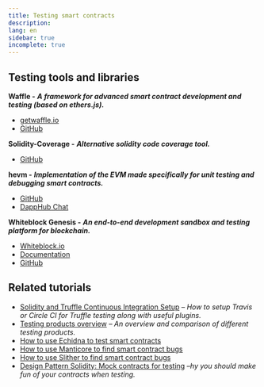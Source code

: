 ```yaml
---
title: Testing smart contracts
description:
lang: en
sidebar: true
incomplete: true
---
```


## Testing tools and libraries

**Waffle -** **_A framework for advanced smart contract development and testing (based on ethers.js)._**

- [getwaffle.io](https://getwaffle.io/)
- [GitHub](https://github.com/EthWorks/Waffle)

**Solidity-Coverage -** **_Alternative solidity code coverage tool._**

- [GitHub](https://github.com/sc-forks/solidity-coverage)

**hevm -** **_Implementation of the EVM made specifically for unit testing and debugging smart contracts._**

- [GitHub](https://github.com/dapphub/dapptools/tree/master/src/hevm)
- [DappHub Chat](https://dapphub.chat/)

**Whiteblock Genesis -** **_An end-to-end development sandbox and testing platform for blockchain._**

- [Whiteblock.io](https://whiteblock.io)
- [Documentation](https://docs.whiteblock.io)
- [GitHub](https://github.com/whiteblock/genesis)

## Related tutorials

- [Solidity and Truffle Continuous Integration Setup](/developers/tutorials/solidity-and-truffle-continuous-integration-setup/) _– How to setup Travis or Circle CI for Truffle testing along with useful plugins._
- [Testing products overview](/developers/tutorials/testing-products-overview/) _– An overview and comparison of different testing products._
- [How to use Echidna to test smart contracts](/developers/tutorials/how-to-use-echidna-to-test-smart-contracts/)
- [How to use Manticore to find smart contract bugs](/developers/tutorials/how-to-use-manticor-to-find-smart-contract-bugs/)
- [How to use Slither to find smart contract bugs](/developers/tutorials/how-to-use-slither-to-find-smart-contract-bugs/)
- [Design Pattern Solidity: Mock contracts for testing](/developers/tutorials/design-pattern-solidity-mock-contracts-for-testing) _–hy you should make fun of your contracts when testing._
